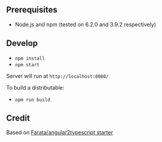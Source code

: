 
## Prerequisites

- Node.js and npm (tested on 6.2.0 and 3.9.2 respectively)

## Develop

- `npm install`
- `npm start`

Server will run at `http://localhost:8080/`

To build a distributable:

- `npm run build`

## Credit

Based on [Farata/angular2typescript starter](https://github.com/Farata/angular2typescript/tree/master/chapter10/angular2-webpack-starter)
